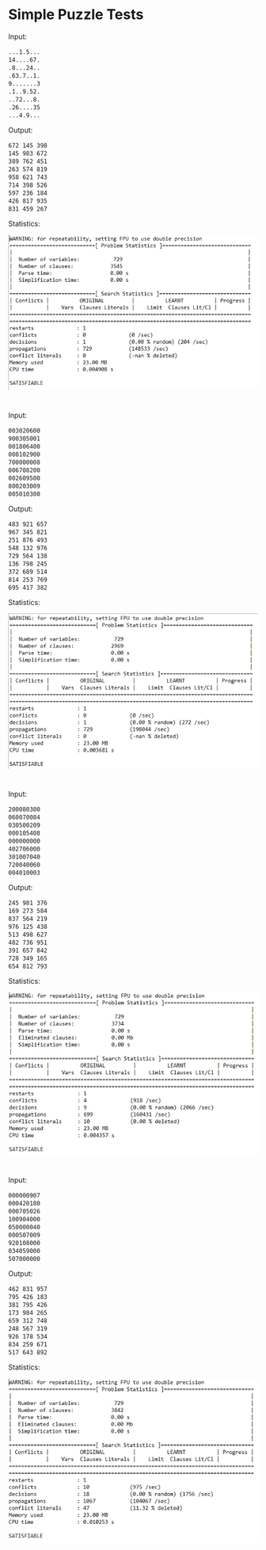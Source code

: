 # Simple Puzzle Tests
Input: 

    ...1.5...
    14....67.
    .8...24..
    .63.7..1.
    9.......3
    .1..9.52.
    ..72...8.
    .26....35
    ...4.9...
    
Output:
 
    672 145 398
    145 983 672
    389 762 451
    263 574 819
    958 621 743
    714 398 526
    597 236 184
    426 817 935
    831 459 267
    
Statistics:

![](simple/puzzle.png)

#


Input:

    003020600
    900305001
    001806400
    008102900
    700000008
    006708200
    002609500
    800203009
    005010300

Output:

    483 921 657
    967 345 821
    251 876 493
    548 132 976
    729 564 138
    136 798 245
    372 689 514
    814 253 769
    695 417 382

Statistics:

![](simple/easyPuzzle1.png)

#


Input:

    200080300
    060070084
    030500209
    000105408
    000000000
    402706000
    301007040
    720040060
    004010003

Output:

    245 981 376
    169 273 584
    837 564 219
    976 125 438
    513 498 627
    482 736 951
    391 657 842
    728 349 165
    654 812 793

Statistics:
 
![](simple/easyPuzzle2.png) 

#


Input:

    000000907
    000420180
    000705026
    100904000
    050000040
    000507009
    920108000
    034059000
    507000000

Output:

    462 831 957
    795 426 183
    381 795 426
    173 984 265
    659 312 748
    248 567 319
    926 178 534
    834 259 671
    517 643 892

Statistics:

![](simple/easyPuzzle3.png)

#

